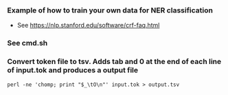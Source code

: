 ### Example of how to train your own data for NER classification

* See https://nlp.stanford.edu/software/crf-faq.html

### See cmd.sh

### Convert token file to tsv. Adds tab and 0 at the end of each line of input.tok and produces a output file

```perl -ne 'chomp; print "$_\tO\n"' input.tok > output.tsv```

